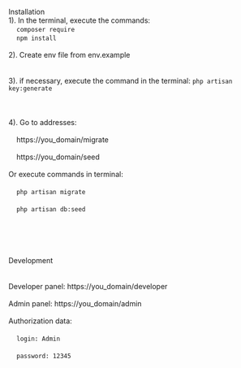 Installation
<br>
1). In the terminal, execute the commands:
<br>
    &nbsp;&nbsp;&nbsp;&nbsp;`composer require`
<br>
    &nbsp;&nbsp;&nbsp;&nbsp;`npm install`
<br>     
2). Create env file from env.example
<br>
<br>    
3). if necessary, execute the command in the terminal: `php artisan key:generate`
<br>    
<br>    
4). Go to addresses:
<br>    
    &nbsp;&nbsp;&nbsp;&nbsp;https://you_domain/migrate
<br>    
    &nbsp;&nbsp;&nbsp;&nbsp;https://you_domain/seed
<br>    
Or execute commands in terminal:
<br>    
    &nbsp;&nbsp;&nbsp;&nbsp;`php artisan migrate`
<br>    
    &nbsp;&nbsp;&nbsp;&nbsp;`php artisan db:seed`
<br>    
<br>    
<br>    
Development
<br>    
<br>
Developer panel: https://you_domain/developer
<br>    
Admin panel: https://you_domain/admin
<br>    
Authorization data:
<br>    
    &nbsp;&nbsp;&nbsp;&nbsp;`login: Admin`
<br>    
    &nbsp;&nbsp;&nbsp;&nbsp;`password: 12345`
